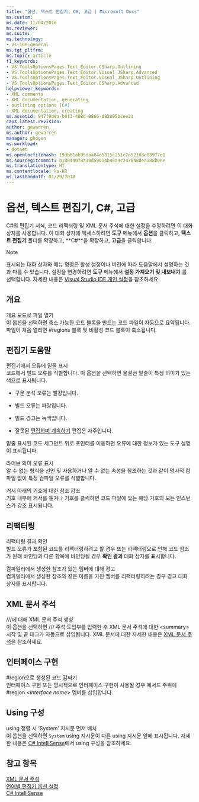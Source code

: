 ```yaml
---
title: "옵션, 텍스트 편집기, C#, 고급 | Microsoft Docs"
ms.custom: 
ms.date: 11/04/2016
ms.reviewer: 
ms.suite: 
ms.technology:
- vs-ide-general
ms.tgt_pltfrm: 
ms.topic: article
f1_keywords:
- VS.ToolsOptionsPages.Text_Editor.CSharp.Outlining
- VS.ToolsOptionsPages.Text_Editor.Visual_JSharp.Advanced
- VS.ToolsOptionsPages.Text_Editor.Visual_JSharp.Outlining
- VS.ToolsOptionsPages.Text_Editor.CSharp.Advanced
helpviewer_keywords:
- XML comments
- XML documentation, generating
- outlining options [C#]
- XML documentation, creating
ms.assetid: 947f9d9a-b0f3-408d-9866-d82895bcee31
caps.latest.revision: 
author: gewarren
ms.author: gewarren
manager: ghogen
ms.workload:
- dotnet
ms.openlocfilehash: 193b61ab95daa84c5815c251c7d52103c88977e1
ms.sourcegitcommit: b18844078a30d59014b48a9c247848dea188b0ee
ms.translationtype: HT
ms.contentlocale: ko-KR
ms.lasthandoff: 01/29/2018
---
```

# <a name="options-text-editor-c-advanced"></a>옵션, 텍스트 편집기, C#, 고급
C#의 편집기 서식, 코드 리팩터링 및 XML 문서 주석에 대한 설정을 수정하려면 이 대화 상자를 사용합니다. 이 대화 상자에 액세스하려면 **도구** 메뉴에서 **옵션**을 클릭하고, **텍스트 편집기** 폴더를 확장하고, **C#**을 확장하고, **고급**을 클릭합니다.  
  
> [!NOTE]
>  표시되는 대화 상자와 메뉴 명령은 활성 설정이나 버전에 따라 도움말에서 설명하는 것과 다를 수 있습니다. 설정을 변경하려면 **도구** 메뉴에서 **설정 가져오기 및 내보내기** 를 선택합니다. 자세한 내용은 [Visual Studio IDE 개인 설정](../../ide/personalizing-the-visual-studio-ide.md)을 참조하세요.  
  
## <a name="outlining"></a>개요  
 개요 모드로 파일 열기  
 이 옵션을 선택하면 축소 가능한 코드 블록을 만드는 코드 파일이 자동으로 요약됩니다. 파일이 처음 열리면 #regions 블록 및 비활성 코드 블록이 축소됩니다.  
  
## <a name="editor-help"></a>편집기 도움말  
 편집기에서 오류에 밑줄 표시  
 코드에서 빌드 오류를 식별합니다. 이 옵션을 선택하면 물결선 밑줄이 특정 의미가 있는 색으로 표시됩니다.  
  
-   구문 분석 오류는 빨강입니다.  
  
-   빌드 오류는 파랑입니다.  
  
-   빌드 경고는 녹색입니다.  
  
-   잘못된 [편집하며 계속하기](../../debugger/edit-and-continue.md) 편집은 자주입니다.  
  
밑줄 표시된 코드 세그먼트 위로 포인터를 이동하면 오류에 대한 정보가 있는 도구 설명이 표시됩니다.  
  
라이브 의미 오류 표시  
알 수 없는 형식을 선언 및 사용하거나 알 수 없는 속성을 참조하는 것과 같이 명시적 컴파일 없이 특정 컴파일 오류를 식별합니다.  
  
커서 아래의 기호에 대한 참조 강조  
기호 내부에 커서를 놓거나 기호를 클릭하면 코드 파일에 있는 해당 기호의 모든 인스턴스가 강조 표시됩니다.  
  
## <a name="refactoring"></a>리팩터링  
 리팩터링 결과 확인  
 빌드 오류가 포함된 코드를 리팩터링하려고 할 경우 또는 리팩터링으로 인해 코드 참조가 원래 바인딩과 다른 항목에 바인딩될 경우 **확인 결과** 대화 상자를 표시합니다.  
  
 컴파일러에서 생성한 참조가 있는 멤버에 대해 경고  
 컴파일러에서 생성한 참조와 같은 이름을 가진 멤버를 리팩터링하려는 경우 경고 대화 상자를 표시합니다.  
  
## <a name="xml-documentation-comments"></a>XML 문서 주석  
 ///에 대해 XML 문서 주석 생성  
 이 옵션을 선택하면 /// 주석 도입부를 입력한 후 XML 문서 주석에 대한 \<summary> 시작 및 끝 태그가 자동으로 삽입됩니다. XML 문서에 대한 자세한 내용은 [XML 문서 주석](/dotnet/csharp/programming-guide/xmldoc/xml-documentation-comments)을 참조하세요.  
  
## <a name="implement-interface"></a>인터페이스 구현  
 #region으로 생성된 코드 감싸기  
 인터페이스 구현 또는 명시적으로 인터페이스 구현이 사용될 경우 메서드 주위에 #region \<*interface name*> 멤버를 삽입합니다.  
  
## <a name="organize-usings"></a>Using 구성  
 using 정렬 시 ‘System’ 지시문 먼저 배치  
 이 옵션을 선택하면 `System` using 지시문이 다른 using 지시문 앞에 표시됩니다. 자세한 내용은 [C# IntelliSense](../../ide/visual-csharp-intellisense.md#automatic-code-generation)에서 using 구성을 참조하세요.  
  
## <a name="see-also"></a>참고 항목  
 [XML 문서 주석](/dotnet/csharp/programming-guide/xmldoc/xml-documentation-comments)   
 [언어별 편집기 옵션 설정](../../ide/reference/setting-language-specific-editor-options.md)   
 [C# IntelliSense](../../ide/visual-csharp-intellisense.md)